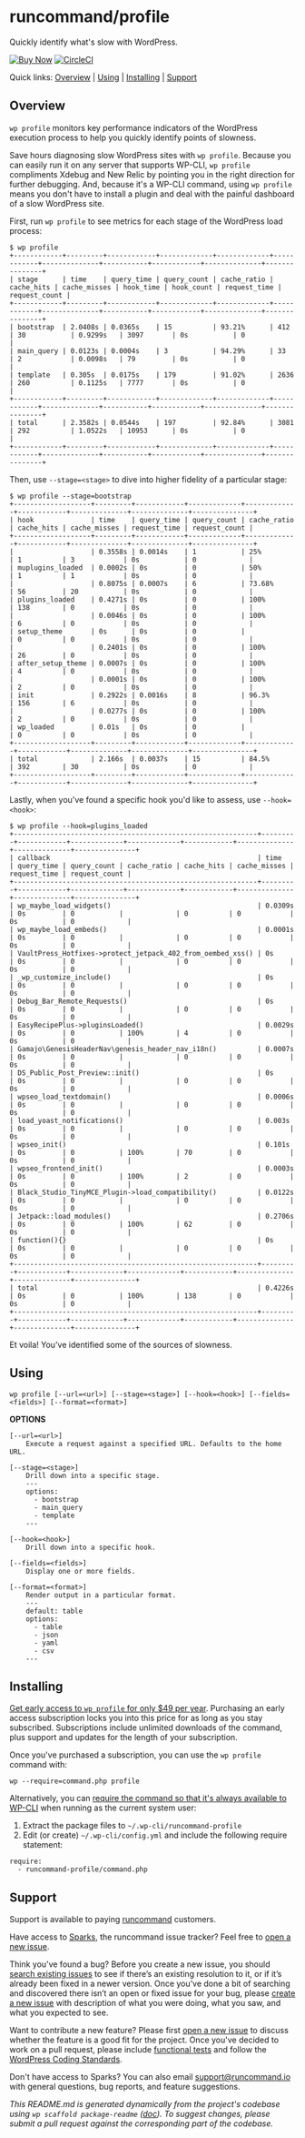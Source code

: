 runcommand/profile
==================

Quickly identify what's slow with WordPress.

[![Buy Now](https://runcommand.io/wp-content/themes/runcommand-theme/bin/shields/buy-now-129.svg)](https://runcommand.memberful.com/checkout?plan=16079)
[![CircleCI](https://circleci.com/gh/runcommand/profile/tree/master.svg?style=svg&circle-token=d916e588bf7c8ac469a3bd01930cf9eed886debe)](https://circleci.com/gh/runcommand/profile/tree/master)

Quick links: [Overview](#overview) | [Using](#using) | [Installing](#installing) | [Support](#support)

## Overview

`wp profile` monitors key performance indicators of the WordPress execution process to help you quickly identify points of slowness.

Save hours diagnosing slow WordPress sites with `wp profile`. Because you can easily run it on any server that supports WP-CLI, `wp profile` compliments Xdebug and New Relic by pointing you in the right direction for further debugging. And, because it's a WP-CLI command, using `wp profile` means you don't have to install a plugin and deal with the painful dashboard of a slow WordPress site.

First, run `wp profile` to see metrics for each stage of the WordPress load process:

```
$ wp profile
+------------+---------+------------+-------------+-------------+------------+--------------+-----------+------------+--------------+---------------+
| stage      | time    | query_time | query_count | cache_ratio | cache_hits | cache_misses | hook_time | hook_count | request_time | request_count |
+------------+---------+------------+-------------+-------------+------------+--------------+-----------+------------+--------------+---------------+
| bootstrap  | 2.0408s | 0.0365s    | 15          | 93.21%      | 412        | 30           | 0.9299s   | 3097       | 0s           | 0             |
| main_query | 0.0123s | 0.0004s    | 3           | 94.29%      | 33         | 2            | 0.0098s   | 79         | 0s           | 0             |
| template   | 0.305s  | 0.0175s    | 179         | 91.02%      | 2636       | 260          | 0.1125s   | 7777       | 0s           | 0             |
+------------+---------+------------+-------------+-------------+------------+--------------+-----------+------------+--------------+---------------+
| total      | 2.3582s | 0.0544s    | 197         | 92.84%      | 3081       | 292          | 1.0522s   | 10953      | 0s           | 0             |
+------------+---------+------------+-------------+-------------+------------+--------------+-----------+------------+--------------+---------------+
```

Then, use `--stage=<stage>` to dive into higher fidelity of a particular stage:

```
$ wp profile --stage=bootstrap
+-------------------+---------+------------+-------------+-------------+------------+--------------+--------------+---------------+
| hook              | time    | query_time | query_count | cache_ratio | cache_hits | cache_misses | request_time | request_count |
+-------------------+---------+------------+-------------+-------------+------------+--------------+--------------+---------------+
|                   | 0.3558s | 0.0014s    | 1           | 25%         | 1          | 3            | 0s           | 0             |
| muplugins_loaded  | 0.0002s | 0s         | 0           | 50%         | 1          | 1            | 0s           | 0             |
|                   | 0.8075s | 0.0007s    | 6           | 73.68%      | 56         | 20           | 0s           | 0             |
| plugins_loaded    | 0.4271s | 0s         | 0           | 100%        | 138        | 0            | 0s           | 0             |
|                   | 0.0046s | 0s         | 0           | 100%        | 6          | 0            | 0s           | 0             |
| setup_theme       | 0s      | 0s         | 0           |             | 0          | 0            | 0s           | 0             |
|                   | 0.2401s | 0s         | 0           | 100%        | 26         | 0            | 0s           | 0             |
| after_setup_theme | 0.0007s | 0s         | 0           | 100%        | 4          | 0            | 0s           | 0             |
|                   | 0.0001s | 0s         | 0           | 100%        | 2          | 0            | 0s           | 0             |
| init              | 0.2922s | 0.0016s    | 8           | 96.3%       | 156        | 6            | 0s           | 0             |
|                   | 0.0277s | 0s         | 0           | 100%        | 2          | 0            | 0s           | 0             |
| wp_loaded         | 0.01s   | 0s         | 0           |             | 0          | 0            | 0s           | 0             |
+-------------------+---------+------------+-------------+-------------+------------+--------------+--------------+---------------+
| total             | 2.166s  | 0.0037s    | 15          | 84.5%       | 392        | 30           | 0s           | 0             |
+-------------------+---------+------------+-------------+-------------+------------+--------------+--------------+---------------+
```

Lastly, when you've found a specific hook you'd like to assess, use `--hook=<hook>`:

```
$ wp profile --hook=plugins_loaded
+------------------------------------------------------------+---------+------------+-------------+-------------+------------+--------------+--------------+---------------+
| callback                                                   | time    | query_time | query_count | cache_ratio | cache_hits | cache_misses | request_time | request_count |
+------------------------------------------------------------+---------+------------+-------------+-------------+------------+--------------+--------------+---------------+
| wp_maybe_load_widgets()                                    | 0.0309s | 0s         | 0           |             | 0          | 0            | 0s           | 0             |
| wp_maybe_load_embeds()                                     | 0.0001s | 0s         | 0           |             | 0          | 0            | 0s           | 0             |
| VaultPress_Hotfixes->protect_jetpack_402_from_oembed_xss() | 0s      | 0s         | 0           |             | 0          | 0            | 0s           | 0             |
| _wp_customize_include()                                    | 0s      | 0s         | 0           |             | 0          | 0            | 0s           | 0             |
| Debug_Bar_Remote_Requests()                                | 0s      | 0s         | 0           |             | 0          | 0            | 0s           | 0             |
| EasyRecipePlus->pluginsLoaded()                            | 0.0029s | 0s         | 0           | 100%        | 4          | 0            | 0s           | 0             |
| Gamajo\GenesisHeaderNav\genesis_header_nav_i18n()          | 0.0007s | 0s         | 0           |             | 0          | 0            | 0s           | 0             |
| DS_Public_Post_Preview::init()                             | 0s      | 0s         | 0           |             | 0          | 0            | 0s           | 0             |
| wpseo_load_textdomain()                                    | 0.0006s | 0s         | 0           |             | 0          | 0            | 0s           | 0             |
| load_yoast_notifications()                                 | 0.003s  | 0s         | 0           |             | 0          | 0            | 0s           | 0             |
| wpseo_init()                                               | 0.101s  | 0s         | 0           | 100%        | 70         | 0            | 0s           | 0             |
| wpseo_frontend_init()                                      | 0.0003s | 0s         | 0           | 100%        | 2          | 0            | 0s           | 0             |
| Black_Studio_TinyMCE_Plugin->load_compatibility()          | 0.0122s | 0s         | 0           |             | 0          | 0            | 0s           | 0             |
| Jetpack::load_modules()                                    | 0.2706s | 0s         | 0           | 100%        | 62         | 0            | 0s           | 0             |
| function(){}                                               | 0s      | 0s         | 0           |             | 0          | 0            | 0s           | 0             |
+------------------------------------------------------------+---------+------------+-------------+-------------+------------+--------------+--------------+---------------+
| total                                                      | 0.4226s | 0s         | 0           | 100%        | 138        | 0            | 0s           | 0             |
+------------------------------------------------------------+---------+------------+-------------+-------------+------------+--------------+--------------+---------------+
```

Et voila! You've identified some of the sources of slowness.

## Using

~~~
wp profile [--url=<url>] [--stage=<stage>] [--hook=<hook>] [--fields=<fields>] [--format=<format>]
~~~

**OPTIONS**

	[--url=<url>]
		Execute a request against a specified URL. Defaults to the home URL.

	[--stage=<stage>]
		Drill down into a specific stage.
		---
		options:
		  - bootstrap
		  - main_query
		  - template
		---

	[--hook=<hook>]
		Drill down into a specific hook.

	[--fields=<fields>]
		Display one or more fields.

	[--format=<format>]
		Render output in a particular format.
		---
		default: table
		options:
		  - table
		  - json
		  - yaml
		  - csv
		---

## Installing

[Get early access to `wp profile` for only $49 per year](https://runcommand.memberful.com/checkout?plan=15360). Purchasing an early access subscription locks you into this price for as long as you stay subscribed. Subscriptions include unlimited downloads of the command, plus support and updates for the length of your subscription.

Once you've purchased a subscription, you can use the `wp profile` command with:

```
wp --require=command.php profile
```

Alternatively, you can [require the command so that it's always available to WP-CLI](https://runcommand.io/to/require-file-wp-cli-yml/) when running as the current system user:

1. Extract the package files to `~/.wp-cli/runcommand-profile`
2. Edit (or create) `~/.wp-cli/config.yml` and include the following require statement:

```
require:
  - runcommand-profile/command.php
```

## Support

Support is available to paying [runcommand](https://runcommand.io/) customers.

Have access to [Sparks](https://github.com/runcommand/sparks/), the runcommand issue tracker? Feel free to [open a new issue](https://github.com/runcommand/sparks/issues/new).

Think you’ve found a bug? Before you create a new issue, you should [search existing issues](https://github.com/runcommand/sparks/issues?q=label%3Abug%20) to see if there’s an existing resolution to it, or if it’s already been fixed in a newer version. Once you’ve done a bit of searching and discovered there isn’t an open or fixed issue for your bug, please [create a new issue](https://github.com/runcommand/sparks/issues/new) with description of what you were doing, what you saw, and what you expected to see.

Want to contribute a new feature? Please first [open a new issue](https://github.com/runcommand/sparks/issues/new) to discuss whether the feature is a good fit for the project. Once you've decided to work on a pull request, please include [functional tests](https://wp-cli.org/docs/pull-requests/#functional-tests) and follow the [WordPress Coding Standards](http://make.wordpress.org/core/handbook/coding-standards/).

Don't have access to Sparks? You can also email [support@runcommand.io](mailto:support@runcommand.io) with general questions, bug reports, and feature suggestions.


*This README.md is generated dynamically from the project's codebase using `wp scaffold package-readme` ([doc](https://github.com/wp-cli/scaffold-package-command#wp-scaffold-package-readme)). To suggest changes, please submit a pull request against the corresponding part of the codebase.*
